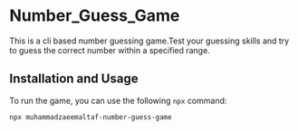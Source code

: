 # Number_Guess_Game
This is a cli based number guessing game.Test your guessing skills and try to guess the correct number within a specified range.

## Installation and Usage

To run the game, you can use the following `npx` command:

```bash
npx muhammadzaeemaltaf-number-guess-game